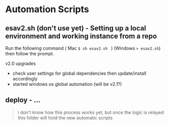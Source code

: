 # Automation Scripts
## esav2.sh (don't use yet) - Setting up a local environment and working instance from a repo
Run the following command ( Mac ``` $ sh esav2.sh  ``` ) (Windows ``` > esav2.sh ```) then follow the prompt.

v2.0 upgrades
* check user settings for global dependencies then update/install accordingly
* started windows os global automation (will be v2.1?)

## deploy - ...

> i don't know how this process works yet, but once the logic is relayed this folder will hold the new automatic scripts
